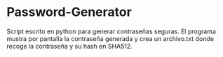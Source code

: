 # Password-Generator
Script escrito en python para generar contraseñas seguras.
El programa mustra por pantalla la contraseña generada y crea un archivo.txt donde recoge la contraseña y su hash en SHA512.
